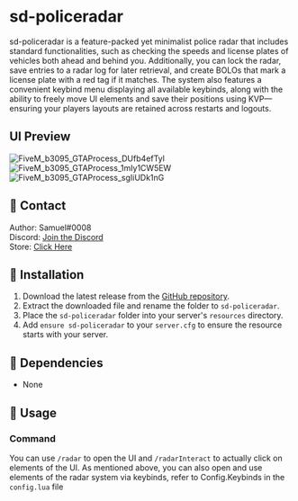 # sd-policeradar

sd-policeradar is a feature-packed yet minimalist police radar that includes standard functionalities, such as checking the speeds and license plates of vehicles both ahead and behind you. Additionally, you can lock the radar, save entries to a radar log for later retrieval, and create BOLOs that mark a license plate with a red tag if it matches. The system also features a convenient keybind menu displaying all available keybinds, along with the ability to freely move UI elements and save their positions using KVP—ensuring your players layouts are retained across restarts and logouts.

## UI Preview
![FiveM_b3095_GTAProcess_DUfb4efTyl](https://github.com/user-attachments/assets/12aca732-b1da-4a59-813b-b06dd1fb72a2)
![FiveM_b3095_GTAProcess_1mIy1CW5EW](https://github.com/user-attachments/assets/37f2dd03-f253-4644-99ab-117fe891f1da)
![FiveM_b3095_GTAProcess_sgIiUDk1nG](https://github.com/user-attachments/assets/cdd0b550-e346-4163-a6ee-be57b66e9a51)




## 🔔 Contact

Author: Samuel#0008  
Discord: [Join the Discord](https://discord.gg/FzPehMQaBQ)  
Store: [Click Here](https://fivem.samueldev.shop)

## 💾 Installation

1. Download the latest release from the [GitHub repository](https://github.com/Samuels-Development/sd-policeradar/releases).
2. Extract the downloaded file and rename the folder to `sd-policeradar`.
3. Place the `sd-policeradar` folder into your server's `resources` directory.
4. Add `ensure sd-policeradar` to your `server.cfg` to ensure the resource starts with your server.


## 📖 Dependencies
- None

## 📖 Usage

### Command
You can use `/radar` to open the UI and `/radarInteract` to actually click on elements of the UI. As mentioned above, you can also open and use elements of the radar system via keybinds, refer to Config.Keybinds in the `config.lua` file
